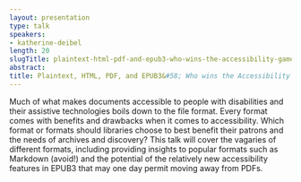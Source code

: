 ```yaml
---
layout: presentation
type: talk
speakers:
- katherine-deibel
length: 20
slugTitle: plaintext-html-pdf-and-epub3-who-wins-the-accessibility-games-
abstract:
title: Plaintext, HTML, PDF, and EPUB3&#58; Who wins the Accessibility Games?
---
```

Much of what makes documents accessible to people with disabilities and their assistive technologies boils down to the file format. Every format comes with benefits and drawbacks when it comes to accessibility. Which format or formats should libraries choose to best benefit their patrons and the needs of archives and discovery? This talk will cover the vagaries of different formats, including providing insights to popular formats such as Markdown (avoid!) and the potential of the relatively new accessibility features in EPUB3 that may one day permit moving away from PDFs. 
